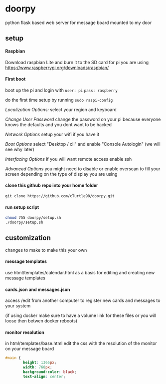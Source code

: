 # doorpy
python flask based web server for message board mounted to my door

## setup

#### Raspbian

Download raspbian Lite and burn it to the SD card for pi you are using
https://www.raspberrypi.org/downloads/raspbian/

#### First boot

boot up the pi and login with `user: pi` `pass: raspberry`

do the first time setup by running `sudo raspi-config`

*Localization Options:* select your region and keyboard

*Change User Password* change the password on your pi because everyone knows the defaults and you dont want to be hacked

*Network Options* setup your wifi if you have it

*Boot Options* select "Desktop / cli" and enable "Console Autologin" (we will see why later)

*Interfacing Options* if you will want remote access enable ssh

*Advanced Options* you might need to disable or enable overscan to fill your screen depending on the type of display you are using

#### clone this github repo into your home folder

```git clone https://github.com/cTurtle98/doorpy.git```

#### run setup script

```bash
chmod 755 doorpy/setup.sh
./doorpy/setup.sh
```

## customization

changes to make to make this your own

#### message templates

use html/templates/calendar.html as a basis for editing and creating new message templates

#### cards.json and messages.json

access /edit from another computer to register new cards and messages to your system

(if using docker make sure to have a volume link for these files or you will loose then betwen docker reboots)

#### monitor resolution

in html/templates/base.html edit the css with the resolution of the monitor on your message board
```css
#main {
		height: 1366px;
		width: 768px;
		background-color: black;
		text-align: center;
```
